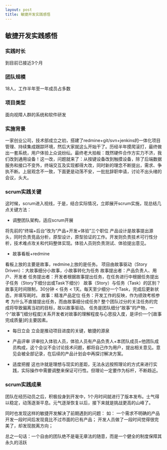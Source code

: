 ```yaml
---
layout: post
title: 敏捷开发实践感悟
---
```



## 敏捷开发实践感悟

### 实践时长

到目前已接近3个月

### 团队规模

18人，工作半年至一年成员占多数

### 项目类型

面向视障人群的系统和软件研发

### 实施背景
一家创业公司，技术部成立之初，搭建了redmine+git/svn+jenkins的一体化项目管理、持续集成跟踪环境，然后大家就这么开始干了。历经半年摸爬滚打，最终做出一套系统，用户体验上众说纷纭。最终老大拍板：既然硬件合作方实力不济，我们改到通用设备！这一改，问题就来了：从按键设备改到触摸设备，除了后端数据服务和接口不变外，终端交互及实现都得大改，同时新的理念不断提出，需求、争执不断。上层观念不一致，下面更是动荡不安，一批批辞职申请，讨论不出头绪的会议，头大。
    
### scrum实践关键

这时候，scrum进入视线，于是，结合实际情况，立即展开scrum实施，现总结几点关键方法：

- 调整团队架构，适应scrum开展

将先前的“终端+后台”改为“产品+开发+体验”三个职位
产品设计是故事提出源头，同时负责竞品分析，原型设计，原型验证的工作。开发则负责技术可行性分析，技术难点攻关和代码整体实现。体验人员则负责测试、体验提出意见。

- 故事看板+redmine

看板上放的主要是故事，redmine上放的是任务。
项目由故事驱动（Story Driven）：大故事细分小故事，小故事转化为任务
故事提出者：产品负责人、用户、开发者
任务提出者：开发者根据故事提出任务，在任务进行中根据任务提出子任务（Story下细分出或Task下细分）
故事（Story）与任务（Task）的区别？
故事无时间限制，30分钟 < 任务 < 1天。每天至少细分一个Task，完成后更新状态，并填写耗时。
故事：精准产品定位
任务：开发工作的反映，作为绩效考核参考
为什么不直接提出任务，而由故事细分成任务?
整个团队过分的关注任务的完成将导致偏离当初的目标，故以故事驱动。
任务是团队细分“故事”的产物，一个“故事”[细分程度]关系开发者对故事的理解程度与心思投入度，是评价一个[故事完成质量]的主要因素。

- 每日立会
立会是推动项目进度的关键，敏捷的源泉

- 产品评审
评审拉入体验人员，体验人员有产品负责人+本团队成员+他团队成员构成，这个会议不会讨论技术问题，都将自己作为用户，提出相关意见。意见会被全部记录，在后续的产品计划会中再探讨解决方案。

- 适度把握
这也许就是理想与现实的差距，无法永远按照理论的方式来进行实践，实际操作中需要调整来保证可行性。但理论一定要作为标杆，不断趋近。

### scrum实践成果

团队在经历动员之后，积极投身到开发中，1个月时间就进行了版本发布。士气得以稳定，动荡逐渐平息。元气逐渐恢复以后，接下来就是挑战更高的山峰了。

同时也发现这样的敏捷开发解决了前期遇到的问题：
如：
一个需求不明确的产品开发一段时间后发现竟比不过市面的已有产品；
开发人员做了一段时间觉得很完美了，却发现脱离方向；

总之一句话：一个自由的团队绝不是毫无章法的随意，而是一个健全的制度保障其永久的活跃
